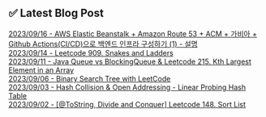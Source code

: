 
## ✅ Latest Blog Post

[2023/09/16 - AWS Elastic Beanstalk + Amazon Route 53 + ACM + 가비아 + Github Actions(CI/CD)으로 백엔드 인프라 구성하기 (1) - 설명](https://ppaekkomlog.tistory.com/17) <br/>
[2023/09/14 - Leetcode 909. Snakes and Ladders](https://ppaekkomlog.tistory.com/16) <br/>
[2023/09/11 - Java Queue  vs BlockingQueue & Leetcode 215. Kth Largest Element in an Array](https://ppaekkomlog.tistory.com/15) <br/>
[2023/09/06 - Binary Search Tree with LeetCode](https://ppaekkomlog.tistory.com/13) <br/>
[2023/09/03 - Hash Collision & Open Addressing - Linear Probing Hash Table](https://ppaekkomlog.tistory.com/12) <br/>
[2023/09/02 - [@ToString, Divide and Conquer] Leetcode 148. Sort List](https://ppaekkomlog.tistory.com/11) <br/>
